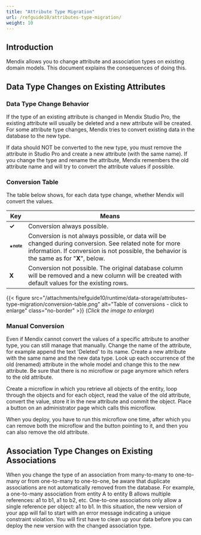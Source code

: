 ```yaml
---
title: "Attribute Type Migration"
url: /refguide10/attributes-type-migration/
weight: 10
---
```


## Introduction

Mendix allows you to change attribute and association types on existing domain models. This document explains the consequences of doing this.

## Data Type Changes on Existing Attributes

### Data Type Change Behavior

If the type of an existing attribute is changed in Mendix Studio Pro, the existing attribute will usually be deleted and a new attribute will be created. For some attribute type changes, Mendix tries to convert existing data in the database to the new type.

If data should NOT be converted to the new type, you must remove the attribute in Studio Pro and create a new attribute (with the same name). If you change the type and rename the attribute, Mendix remembers the old attribute name and will try to convert the attribute values if possible.

### Conversion Table

The table below shows, for each data type change, whether Mendix will convert the values.

Key | Means
--- | ---
**&#x2713;** | Conversion always possible.
**\*<sup><small>note</small></sup>** | Conversion is not always possible, or data will be changed during conversion. See related note for more information. If conversion is not possible, the behavior is the same as for "**X**", below.
**X** | Conversion not possible. The original database column will be removed and a new column will be created with default values for the existing rows.

{{< figure src="/attachments/refguide10/runtime/data-storage/attributes-type-migration/conversion-table.png" alt="Table of conversions - click to enlarge" class="no-border" >}}
(*Click the image to enlarge*)

### Manual Conversion

Even if Mendix cannot convert the values of a specific attribute to another type, you can still manage that manually. Change the name of the attribute, for example append the text 'Deleted' to its name. Create a new attribute with the same name and the new data type. Look up each occurrence of the old (renamed) attribute in the whole model and change this to the new attribute. Be sure that there is no microflow or page anymore which refers to the old attribute.

Create a microflow in which you retrieve all objects of the entity, loop through the objects and for each object, read the value of the old attribute, convert the value, store it in the new attribute and commit the object. Place a button on an administrator page which calls this microflow.

When you deploy, you have to run this microflow one time, after which you can remove both the microflow and the button pointing to it, and then you can also remove the old attribute.

## Association Type Changes on Existing Associations

When you change the type of an association from many-to-many to one-to-many or from one-to-many to one-to-one, be aware that duplicate associations are not automatically removed from the database. For example, a one-to-many association from entity A to entity B allows multiple references: a1 to b1, a1 to b2, etc. One-to-one associations only allow a single reference per object: a1 to b1. In this situation, the new version of your app will fail to start with an error message indicating a unique constraint violation. You will first have to clean up your data before you can deploy the new version with the changed association type.
